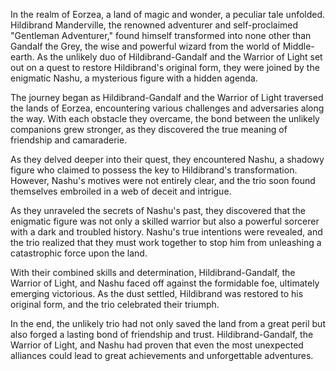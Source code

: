 In the realm of Eorzea, a land of magic and wonder, a peculiar tale unfolded. Hildibrand Manderville, the renowned adventurer and self-proclaimed "Gentleman Adventurer," found himself transformed into none other than Gandalf the Grey, the wise and powerful wizard from the world of Middle-earth. As the unlikely duo of Hildibrand-Gandalf and the Warrior of Light set out on a quest to restore Hildibrand's original form, they were joined by the enigmatic Nashu, a mysterious figure with a hidden agenda.

The journey began as Hildibrand-Gandalf and the Warrior of Light traversed the lands of Eorzea, encountering various challenges and adversaries along the way. With each obstacle they overcame, the bond between the unlikely companions grew stronger, as they discovered the true meaning of friendship and camaraderie.

As they delved deeper into their quest, they encountered Nashu, a shadowy figure who claimed to possess the key to Hildibrand's transformation. However, Nashu's motives were not entirely clear, and the trio soon found themselves embroiled in a web of deceit and intrigue.

As they unraveled the secrets of Nashu's past, they discovered that the enigmatic figure was not only a skilled warrior but also a powerful sorcerer with a dark and troubled history. Nashu's true intentions were revealed, and the trio realized that they must work together to stop him from unleashing a catastrophic force upon the land.

With their combined skills and determination, Hildibrand-Gandalf, the Warrior of Light, and Nashu faced off against the formidable foe, ultimately emerging victorious. As the dust settled, Hildibrand was restored to his original form, and the trio celebrated their triumph.

In the end, the unlikely trio had not only saved the land from a great peril but also forged a lasting bond of friendship and trust. Hildibrand-Gandalf, the Warrior of Light, and Nashu had proven that even the most unexpected alliances could lead to great achievements and unforgettable adventures.